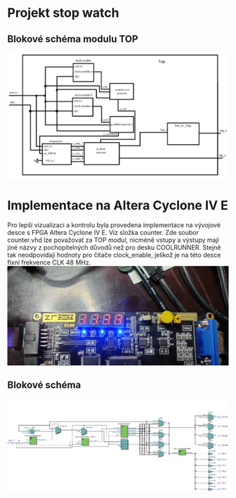 # Projekt stop watch

## Blokové schéma modulu TOP

![Blokové schéma](image.png)


# Implementace na Altera Cyclone IV E
Pro lepší vizualizaci a kontrolu byla provedena implementace na vývojové desce s FPGA Altera Cyclone IV E. Viz složka counter. Zde soubor counter.vhd lze považovat za TOP modul, nicméně vstupy a výstupy mají jiné názvy z pochopitelných důvodů než pro desku COOLRUNNER. Stejně tak neodpovídají hodnoty pro čítače clock_enable, jelikož je na této desce fixní frekvence CLK 48 MHz.
![Ukazka](IMG_20200319_182916.jpg)

## Blokové schéma
![Blokové schéma](blok.PNG)
